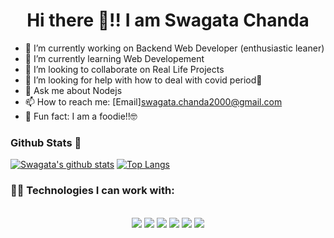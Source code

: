 <h1 align="center">Hi there 👋!! I am Swagata Chanda</h1>


- 🔭 I’m currently working on Backend Web Developer (enthusiastic leaner)
- 🌱 I’m currently learning Web Developement
- 👯 I’m looking to collaborate on Real Life Projects
- 🤔 I’m looking for help with how to deal with covid period🥱
- 💬 Ask me about Nodejs
- 📫 How to reach me: [Email]swagata.chanda2000@gmail.com
- 🍟 Fun fact: I am a foodie!!🤓


### Github Stats 📃

[![Swagata's github stats](https://github-readme-stats.vercel.app/api?username=swagatachanda&show_icons=true&line_height=21&show_icons=true&theme=flag-india&hide_border=true)](https://github.com/anuraghazra/github-readme-stats)
[![Top Langs](https://github-readme-stats.vercel.app/api/top-langs/?username=swagatachanda&show_icons=true&layout=compact&theme=flag-india&hide_border=true)](https://github.com/anuraghazra/github-readme-stats)




<h3 align="left">👨‍💻 Technologies I can work with:</h3>
<div class="row">
 <p align="center">
    <br/>
    <img src="https://img.shields.io/badge/HTML-239120?style=for-the-badge&logo=html5&logoColor=white" />
    <img src="https://img.shields.io/badge/CSS3-1572B6?style=for-the-badge&logo=css3&logoColor=white" />
    <img src="https://img.shields.io/badge/JavaScript-F7DF1E?style=for-the-badge&logo=javascript&logoColor=black" />
   <img src="https://img.shields.io/badge/Node.js-43853D?style=for-the-badge&logo=node.js&logoColor=white" />
   <img src="https://img.shields.io/badge/MongoDB-4EA94B?style=for-the-badge&logo=mongodb&logoColor=white" /> 
  <img src="https://img.shields.io/badge/Express.js-4EA94B?style=for-the-badge&logo=mongodb&logoColor=white" /> 
